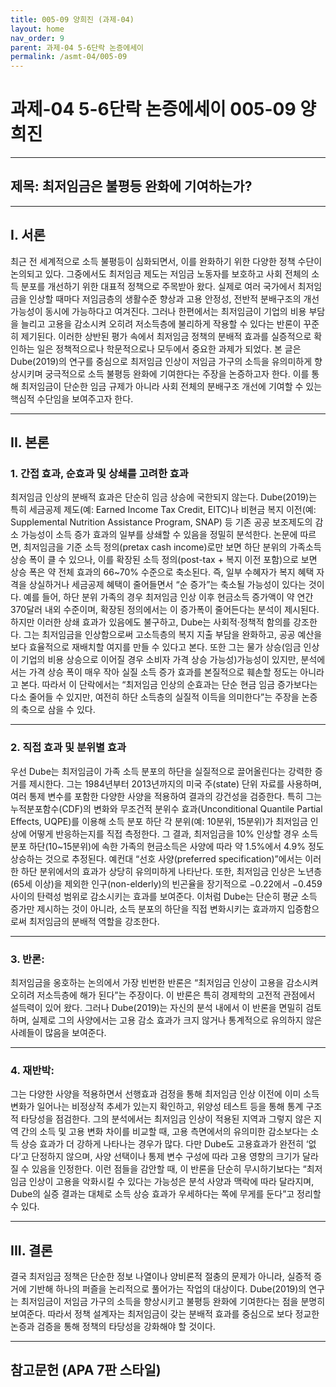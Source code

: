 ```yaml
---
title: 005-09 양희진 (과제-04)
layout: home
nav_order: 9
parent: 과제-04 5-6단락 논증에세이
permalink: /asmt-04/005-09
---
```


# 과제-04 5-6단락 논증에세이 005-09 양희진 

---

## 제목: 최저임금은 불평등 완화에 기여하는가?

---

## I. 서론

최근 전 세계적으로 소득 불평등이 심화되면서, 이를 완화하기 위한 다양한 정책 수단이 논의되고 있다. 그중에서도 최저임금 제도는 저임금 노동자를 보호하고 사회 전체의 소득 분포를 개선하기 위한 대표적 정책으로 주목받아 왔다. 실제로 여러 국가에서 최저임금을 인상할 때마다 저임금층의 생활수준 향상과 고용 안정성, 전반적 분배구조의 개선 가능성이 동시에 가능하다고 여겨진다. 그러나 한편에서는 최저임금이 기업의 비용 부담을 늘리고 고용을 감소시켜 오히려 저소득층에 불리하게 작용할 수 있다는 반론이 꾸준히 제기된다. 이러한 상반된 평가 속에서 최저임금 정책의 분배적 효과를 실증적으로 확인하는 일은 정책적으로나 학문적으로나 모두에서 중요한 과제가 되었다. 본 글은 Dube(2019)의 연구를 중심으로 최저임금 인상이 저임금 가구의 소득을 유의미하게 향상시키며 궁극적으로 소득 불평등 완화에 기여한다는 주장을 논증하고자 한다. 이를 통해 최저임금이 단순한 임금 규제가 아니라 사회 전체의 분배구조 개선에 기여할 수 있는 핵심적 수단임을 보여주고자 한다.

---

## II. 본론

### 1. 간접 효과, 순효과 및 상쇄를 고려한 효과

최저임금 인상의 분배적 효과은 단순히 임금 상승에 국한되지 않는다. Dube(2019)는 특히 세금공제 제도(예: Earned Income Tax Credit, EITC)나 비현금 복지 이전(예: Supplemental Nutrition Assistance Program, SNAP) 등 기존 공공 보조제도의 감소 가능성이 소득 증가 효과의 일부를 상쇄할 수 있음을 정밀히 분석한다. 논문에 따르면, 최저임금을 기준 소득 정의(pretax cash income)로만 보면 하단 분위의 가족소득 상승 폭이 클 수 있으나, 이를 확장된 소득 정의(post-tax + 복지 이전 포함)으로 보면 상승 폭은 약 전체 효과의 66~70% 수준으로 축소된다. 즉, 일부 수혜자가 복지 혜택 자격을 상실하거나 세금공제 혜택이 줄어들면서 “순 증가”는 축소될 가능성이 있다는 것이다. 예를 들어, 하단 분위 가족의 경우 최저임금 인상 이후 현금소득 증가액이 약 연간 370달러 내외 수준이며, 확장된 정의에서는 이 증가폭이 줄어든다는 분석이 제시된다. 하지만 이러한 상쇄 효과가 있음에도 불구하고, Dube는 사회적·정책적 함의를 강조한다. 그는 최저임금을 인상함으로써 고소득층의 복지 지출 부담을 완화하고, 공공 예산을 보다 효율적으로 재배치할 여지를 만들 수 있다고 본다. 또한 그는 물가 상승(임금 인상이 기업의 비용 상승으로 이어질 경우 소비자 가격 상승 가능성)가능성이 있지만, 분석에서는 가격 상승 폭이 매우 작아 실질 소득 증가 효과를 본질적으로 훼손할 정도는 아니라고 본다. 따라서 이 단락에서는 “최저임금 인상의 순효과는 단순 현금 임금 증가보다는 다소 줄어들 수 있지만, 여전히 하단 소득층의 실질적 이득을 의미한다”는 주장을 논증의 축으로 삼을 수 있다.

---

### 2. 직접 효과 및 분위별 효과

우선 Dube는 최저임금이 가족 소득 분포의 하단을 실질적으로 끌어올린다는 강력한 증거를 제시한다. 그는 1984년부터 2013년까지의 미국 주(state) 단위 자료를 사용하며, 여러 통제 변수를 포함한 다양한 사양을 적용하여 결과의 강건성을 검증한다. 특히 그는 누적분포함수(CDF)의 변화와 무조건적 분위수 효과(Unconditional Quantile Partial Effects, UQPE)를 이용해 소득 분포 하단 각 분위(예: 10분위, 15분위)가 최저임금 인상에 어떻게 반응하는지를 직접 측정한다. 그 결과, 최저임금을 10% 인상할 경우 소득 분포 하단(10~15분위)에 속한 가족의 현금소득은 사양에 따라 약 1.5%에서 4.9% 정도 상승하는 것으로 추정된다. 예컨대 “선호 사양(preferred specification)”에서는 이러한 하단 분위에서의 효과가 상당히 유의미하게 나타난다. 또한, 최저임금 인상은 노년층(65세 이상)을 제외한 인구(non-elderly)의 빈곤율을 장기적으로 −0.22에서 −0.459 사이의 탄력성 범위로 감소시키는 효과를 보여준다. 이처럼 Dube는 단순히 평균 소득 증가만 제시하는 것이 아니라, 소득 분포의 하단을 직접 변화시키는 효과까지 입증함으로써 최저임금의 분배적 역할을 강조한다.

---

### 3. 반론: 

최저임금을 옹호하는 논의에서 가장 빈번한 반론은 “최저임금 인상이 고용을 감소시켜 오히려 저소득층에 해가 된다”는 주장이다. 이 반론은 특히 경제학의 고전적 관점에서 설득력이 있어 왔다. 그러나 Dube(2019)는 자신의 분석 내에서 이 반론을 면밀히 검토하며, 실제로 그의 사양에서는 고용 감소 효과가 크지 않거나 통계적으로 유의하지 않은 사례들이 많음을 보여준다.

---

### 4. 재반박: 

그는 다양한 사양을 적용하면서 선행효과 검정을 통해 최저임금 인상 이전에 이미 소득 변화가 일어나는 비정상적 추세가 있는지 확인하고, 위양성 테스트 등을 통해 통계 구조적 타당성을 점검한다. 그의 분석에서는 최저임금 인상이 적용된 지역과 그렇지 않은 지역 간의 소득 및 고용 변화 차이를 비교할 때, 고용 측면에서의 유의미한 감소보다는 소득 상승 효과가 더 강하게 나타나는 경우가 많다. 다만 Dube도 고용효과가 완전히 ‘없다’고 단정하지 않으며, 사양 선택이나 통제 변수 구성에 따라 고용 영향의 크기가 달라질 수 있음을 인정한다. 이런 점들을 감안할 때, 이 반론을 단순히 무시하기보다는 “최저임금 인상이 고용을 악화시킬 수 있다는 가능성은 분석 사양과 맥락에 따라 달라지며, Dube의 실증 결과는 대체로 소득 상승 효과가 우세하다는 쪽에 무게를 둔다”고 정리할 수 있다.

---

## III. 결론 

결국 최저임금 정책은 단순한 정보 나열이나 양비론적 절충의 문제가 아니라, 실증적 증거에 기반해 하나의 퍼즐을 논리적으로 풀어가는 작업의 대상이다. Dube(2019)의 연구는 최저임금이 저임금 가구의 소득을 향상시키고 불평등 완화에 기여한다는 점을 분명히 보여준다. 따라서 정책 설계자는 최저임금이 갖는 분배적 효과를 중심으로 보다 정교한 논증과 검증을 통해 정책의 타당성을 강화해야 할 것이다.

---

## 참고문헌 (APA 7판 스타일)
